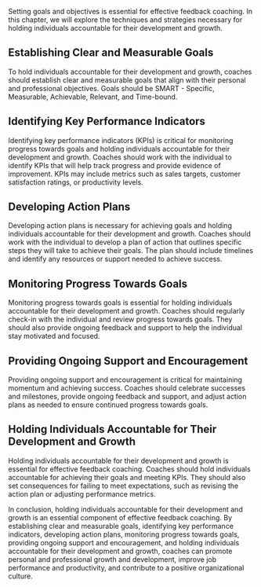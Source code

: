 
Setting goals and objectives is essential for effective feedback coaching. In this chapter, we will explore the techniques and strategies necessary for holding individuals accountable for their development and growth.

Establishing Clear and Measurable Goals
---------------------------------------

To hold individuals accountable for their development and growth, coaches should establish clear and measurable goals that align with their personal and professional objectives. Goals should be SMART - Specific, Measurable, Achievable, Relevant, and Time-bound.

Identifying Key Performance Indicators
--------------------------------------

Identifying key performance indicators (KPIs) is critical for monitoring progress towards goals and holding individuals accountable for their development and growth. Coaches should work with the individual to identify KPIs that will help track progress and provide evidence of improvement. KPIs may include metrics such as sales targets, customer satisfaction ratings, or productivity levels.

Developing Action Plans
-----------------------

Developing action plans is necessary for achieving goals and holding individuals accountable for their development and growth. Coaches should work with the individual to develop a plan of action that outlines specific steps they will take to achieve their goals. The plan should include timelines and identify any resources or support needed to achieve success.

Monitoring Progress Towards Goals
---------------------------------

Monitoring progress towards goals is essential for holding individuals accountable for their development and growth. Coaches should regularly check-in with the individual and review progress towards goals. They should also provide ongoing feedback and support to help the individual stay motivated and focused.

Providing Ongoing Support and Encouragement
-------------------------------------------

Providing ongoing support and encouragement is critical for maintaining momentum and achieving success. Coaches should celebrate successes and milestones, provide ongoing feedback and support, and adjust action plans as needed to ensure continued progress towards goals.

Holding Individuals Accountable for Their Development and Growth
----------------------------------------------------------------

Holding individuals accountable for their development and growth is essential for effective feedback coaching. Coaches should hold individuals accountable for achieving their goals and meeting KPIs. They should also set consequences for failing to meet expectations, such as revising the action plan or adjusting performance metrics.

In conclusion, holding individuals accountable for their development and growth is an essential component of effective feedback coaching. By establishing clear and measurable goals, identifying key performance indicators, developing action plans, monitoring progress towards goals, providing ongoing support and encouragement, and holding individuals accountable for their development and growth, coaches can promote personal and professional growth and development, improve job performance and productivity, and contribute to a positive organizational culture.
